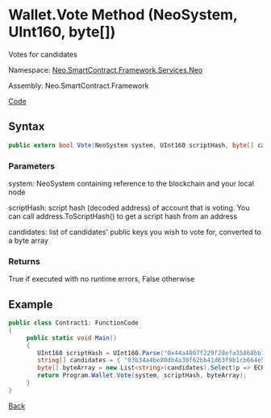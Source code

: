 # Wallet.Vote Method (NeoSystem, UInt160, byte[])

Votes for candidates

Namespace: [Neo.SmartContract.Framework.Services.Neo](../../neo.md)

Assembly: Neo.SmartContract.Framework

[Code](https://github.com/eonbl/neo/blob/votingSDK/neo/Wallets/Wallet.cs)

## Syntax

```c#
public extern bool Vote(NeoSystem system, UInt160 scriptHash, byte[] candidates)
```

### Parameters

system: NeoSystem containing reference to the blockchain and your local node

scriptHash: script hash (decoded address) of account that is voting. You can call address.ToScriptHash() to get a script hash from an address

candidates: list of candidates' public keys you wish to vote for, converted to a byte array

### Returns

True if executed with no runtime errors, False otherwise

## Example

```c#
public class Contract1: FunctionCode
{
     public static void Main()
     {
        UInt160 scriptHash = UInt160.Parse("0x44a4087f229f28efa35868bb710309df11814347");
        string[] candidates = { "03b34a4be80db4a38f62bb41d63f9b1cb664e5e0416c1ac39db605a8e30ef270cc", "0395929b852d79d7d8c0ea4055b2861c0cfd668717e947f79ebba20a845bb0b4a4" };
        byte[] byteArray = new List<string>(candidates).Select(p => ECPoint.Parse(p, ECCurve.Secp256r1)).ToArray().ToByteArray();
        return Program.Wallet.Vote(system, scriptHash, byteArray);
     }
}
```



[Back](../Voting.md)